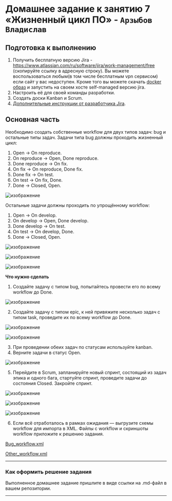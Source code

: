 # Домашнее задание к занятию 7 «Жизненный цикл ПО» - `Арзыбов Владислав`

## Подготовка к выполнению

1. Получить бесплатную версию Jira - https://www.atlassian.com/ru/software/jira/work-management/free (скопируйте ссылку в адресную строку). Вы можете воспользоваться любым(в том числе бесплатным vpn сервисом) если сайт у вас недоступен. Кроме того вы можете скачать [docker образ](https://hub.docker.com/r/atlassian/jira-software/#) и запустить на своем хосте self-managed версию jira.
2. Настроить её для своей команды разработки.
3. Создать доски Kanban и Scrum.
4. [Дополнительные инструкции от разработчика Jira](https://support.atlassian.com/jira-cloud-administration/docs/import-and-export-issue-workflows/).

## Основная часть

Необходимо создать собственные workflow для двух типов задач: bug и остальные типы задач. Задачи типа bug должны проходить жизненный цикл:

1. Open -> On reproduce.
2. On reproduce -> Open, Done reproduce.
3. Done reproduce -> On fix.
4. On fix -> On reproduce, Done fix.
5. Done fix -> On test.
6. On test -> On fix, Done.
7. Done -> Closed, Open.

![изображение](https://github.com/user-attachments/assets/f2ad46fd-7ba5-4095-946a-d31d2c4051eb)


Остальные задачи должны проходить по упрощённому workflow:

1. Open -> On develop.
2. On develop -> Open, Done develop.
3. Done develop -> On test.
4. On test -> On develop, Done.
5. Done -> Closed, Open.

![изображение](https://github.com/user-attachments/assets/dc99fdd7-7b81-4c05-8461-d5444a4f7908)



![изображение](https://github.com/user-attachments/assets/abae5ec6-c4ba-402a-9441-e2a2d6d10f44)

![изображение](https://github.com/user-attachments/assets/9bbc597e-3e71-4c0d-83f0-a9421f548832)


**Что нужно сделать**

1. Создайте задачу с типом bug, попытайтесь провести его по всему workflow до Done.

![изображение](https://github.com/user-attachments/assets/82343b3b-3e58-42cf-992a-5e91c080f112)

2. Создайте задачу с типом epic, к ней привяжите несколько задач с типом task, проведите их по всему workflow до Done.

![изображение](https://github.com/user-attachments/assets/f4fa3c36-a979-48b1-bbfc-d535015b10a4)

![изображение](https://github.com/user-attachments/assets/a15f78d5-d4b9-4743-a0d0-23a5754b1574)

3. При проведении обеих задач по статусам используйте kanban. 
4. Верните задачи в статус Open.

![изображение](https://github.com/user-attachments/assets/f965faa9-59ce-417f-8f53-15c6bcf7199d)

5. Перейдите в Scrum, запланируйте новый спринт, состоящий из задач эпика и одного бага, стартуйте спринт, проведите задачи до состояния Closed. Закройте спринт.

![изображение](https://github.com/user-attachments/assets/0911fd8f-d48f-4cef-a9ff-07bbfe1c550e)

![изображение](https://github.com/user-attachments/assets/9dc9a4ba-07d4-4072-81e0-10729a64340e)

![изображение](https://github.com/user-attachments/assets/cf9b2285-71c4-4609-a073-c54c81a54a67)

6. Если всё отработалось в рамках ожидания — выгрузите схемы workflow для импорта в XML. Файлы с workflow и скриншоты workflow приложите к решению задания.

[Bug_workflow.xml](https://github.com/vladislav-arzybov/HOMEWORK/blob/main/18_Nepreryvnaya_razrabotka_and_integraciya/Bug_workflow.xml)

[Other_workflow.xml](https://github.com/vladislav-arzybov/HOMEWORK/blob/main/18_Nepreryvnaya_razrabotka_and_integraciya/Other_workflow.xml)

---

### Как оформить решение задания

Выполненное домашнее задание пришлите в виде ссылки на .md-файл в вашем репозитории.

---
